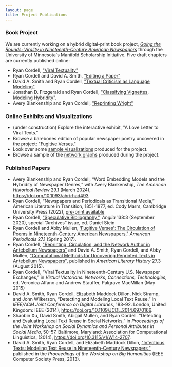 ```yaml
---
layout: page
title: Project Publications
---
```


### Book Project 

We are currently working on a hybrid digital-print book project, [*Going the Rounds: Virality in Nineteenth-Century American Newspapers*](https://manifold.umn.edu/projects/going-the-rounds) through the University of Minnesota's Manifold Scholarship Initiative. Five draft chapters are currently published online: 

+ Ryan Cordell, ["Viral Textuality"](https://manifold.umn.edu/read/viral-textuality)
+ Ryan Cordell and David A. Smith, ["Editing a Paper"](https://manifold.umn.edu/read/editing-a-paper)
+ David A. Smith and Ryan Cordell, ["Textual Criticism as Language Modeling"](https://manifold.umn.edu/read/untitled-883630b9-c054-44e1-91db-d053a7106ecb)
+ Jonathan D. Fitzgerald and Ryan Cordell, ["Classifying Vignettes, Modeling Hybridity"](https://manifold.umn.edu/read/untitled-bd3eb0af-fdad-4dd6-9c94-3fd15d522ab6).
+ Avery Blankenship and Ryan Cordell, ["Reprinting Wright"](https://manifold.umn.edu/read/reprinting-wright)

### Online Exhibits and Visualizations

+ (under construction) Explore the interactive exhibit, "A Love Letter to Viral Texts."
+ Browse a barebones edition of popular newspaper poetry uncovered in the project: <a href="http://fugitiverses.viraltexts.org/" target="_blank">"Fugitive Verses."</a>
+ Look over some [sample visualizations](/visualizations/) produced for the project.
+ Browse a sample of the <a href="http://networks.viraltexts.org/" target="_blank">network graphs</a> produced during the project.

### Published Papers

+ Avery Blankenship and Ryan Cordell, “Word Embedding Models and the Hybridity of Newspaper Genres,” with Avery Blankenship, _The American Historical Review_ 29.1 (March 2024), <https://doi.org/10.1093/ahr/rhad493>
+ Ryan Cordell, “Newspapers and Periodicals as Transitional Media,” American Literature in Transition, 1851-1877, ed. Cody Marrs, Cambridge University Press (2022), [pre-print available](https://ryancordell.org/research/newspapersperiodicals/)
+ Ryan Cordell, [“Speculative Bibliography,”](https://www.degruyter.com/view/journals/angl/138/3/article-p519.xml), _Anglia_ 138:3 (September 2020), special “Archives” issue, ed. Daniel Stein
+ Ryan Cordell and Abby Mullen, ['Fugitive Verses': The Circulation of Poems in Nineteenth-Century American Newspapers,"](/2016/04/08/fugitive-verses/) <em>American Periodicals</em> 27.1 (Spring 2017).
+ Ryan Cordell, <a href="http://ryancordell.org/research/reprinting-circulation-and-the-network-author-in-antebellum-newspapers/" target="_blank">"Reprinting, Circulation, and the Network Author in Antebellum Newspapers"</a> and David A. Smith, Ryan Cordell, and Abby Mullen, ["Computational Methods for Uncovering Reprinted Texts in Antebellum Newspapers"](/2015/05/22/computational-methods-for-uncovering-reprinted-texts-in-antebellum-newspapers/), published in *American Literary History* 27.3 (August 2015).
+ Ryan Cordell, “Viral Textuality in Nineteenth-Century U.S. Newspaper Exchanges,” in *Virtual Victorians: Networks, Connections, Technologies*, ed. Veronica Alfano and Andrew Stauffer, Palgrave MacMillan (May 2015)
+ David A. Smith, Ryan Cordell, Elizabeth Maddock Dillon, Nick Stramp, and John Wilkerson, “Detecting and Modeling Local Text Reuse.” In _IEEE/ACM Joint Conference on Digital Libraries_, 183–92. London, United Kingdom: IEEE (2014), <https://doi.org/10.1109/JCDL.2014.6970166>.
+ Shaobin Xu, David Smith, Abigail Mullen, and Ryan Cordell. “Detecting and Evaluating Local Text Reuse in Social Networks,” in _Proceedings of the Joint Workshop on Social Dynamics and Personal Attributes in Social Media_, 50–57. Baltimore, Maryland: Association for Computational Linguistics, (2014), <https://doi.org/10.3115/v1/W14-2707>.
+ David A. Smith, Ryan Cordell, and Elizabeth Maddock Dillon, <a href="http://www.ccs.neu.edu/home/dasmith/infect-bighum-2013.pdf" target="_blank">"Infectious Texts: Modeling Text Reuse in Nineteenth-Century Newspapers,"</a> published in the *Proceedings of the Workshop on Big Humanities* (IEEE Computer Society Press, 2013).